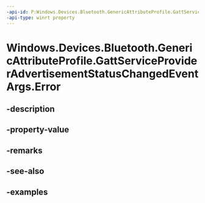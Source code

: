 ```yaml
---
-api-id: P:Windows.Devices.Bluetooth.GenericAttributeProfile.GattServiceProviderAdvertisementStatusChangedEventArgs.Error
-api-type: winrt property
---
```


<!-- Property syntax.
public BluetoothError Error { get; }
-->

# Windows.Devices.Bluetooth.GenericAttributeProfile.GattServiceProviderAdvertisementStatusChangedEventArgs.Error

## -description

## -property-value

## -remarks

## -see-also

## -examples

